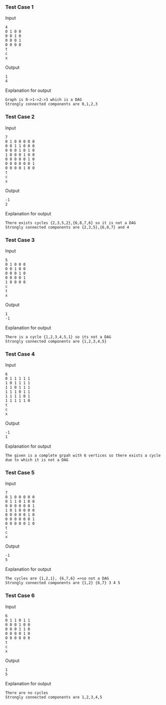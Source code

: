 
### Test Case 1

Input

```
4
0 1 0 0
0 0 1 0
0 0 0 1
0 0 0 0
t
c
x
```

Output

```
1
4
```

Explanation for output

```
Graph is 0->1->2->3 which is a DAG
Strongly connected components are 0,1,2,3
```


### Test Case 2

Input

```
7
0 1 0 0 0 0 0
0 0 1 1 0 0 0
0 0 0 1 0 1 0
1 0 0 0 1 0 0
0 0 0 0 0 1 0
0 0 0 0 0 0 1
0 0 0 0 1 0 0
t
c
x
```

Output

```
-1
2
```

Explanation for output

```
There exists cycles {2,3,5,2},{6,8,7,6} so it is not a DAG
Strongly connected components are {2,3,5},{6,8,7} and 4
```


### Test Case 3

Input

```
5
0 1 0 0 0
0 0 1 0 0
0 0 0 1 0
0 0 0 0 1
1 0 0 0 0
c
t
x
```

Output

```
1
-1
```

Explanation for output

```
There is a cycle {1,2,3,4,5,1} so its not a DAG
Strongly connected components are {1,2,3,4,5}
```


### Test Case 4

Input

```
6
0 1 1 1 1 1
1 0 1 1 1 1
1 1 0 1 1 1
1 1 1 0 1 1
1 1 1 1 0 1
1 1 1 1 1 0
t
c
x
```

Output

```
-1
1
```

Explanation for output

```
The given is a complete grpah with 6 vertices so there exists a cycle due to which it is not a DAG
```

### Test Case 5

Input

```
7
0 1 0 0 0 0 0
0 1 1 0 1 0 0
0 0 0 0 0 0 1
1 0 1 0 0 0 0
0 0 0 0 0 1 0
0 0 0 0 0 0 1
0 0 0 0 0 1 0
t
c
x
```

Output

```
-1
5
```

Explanation for output

```
The cycles are {1,2,1}, {6,7,6} =>so not a DAG
Strongly connected components are {1,2} {6,7} 3 4 5
```


### Test Case 6

Input

```
6
0 1 1 0 1 1
0 0 0 1 0 0
0 0 0 1 1 0
0 0 0 0 1 0
0 0 0 0 0 0
t
c
x
```

Output

```
1
5
```

Explanation for output

```
There are no cycles
Strongly connected components are 1,2,3,4,5
```

